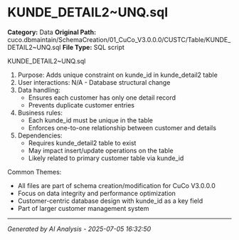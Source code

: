 # KUNDE_DETAIL2~UNQ.sql

**Category:** Data
**Original Path:** cuco.dbmaintain/SchemaCreation/01_CuCo_V3.0.0.0/CUSTC/Table/KUNDE_DETAIL2~UNQ.sql
**File Type:** SQL script

KUNDE_DETAIL2~UNQ.sql
1. Purpose: Adds unique constraint on kunde_id in kunde_detail2 table
2. User interactions: N/A - Database structural change
3. Data handling:
   - Ensures each customer has only one detail record
   - Prevents duplicate customer entries
4. Business rules:
   - Each kunde_id must be unique in the table
   - Enforces one-to-one relationship between customer and details
5. Dependencies:
   - Requires kunde_detail2 table to exist
   - May impact insert/update operations on the table
   - Likely related to primary customer table via kunde_id

Common Themes:
- All files are part of schema creation/modification for CuCo V3.0.0.0
- Focus on data integrity and performance optimization
- Customer-centric database design with kunde_id as a key field
- Part of larger customer management system

---
*Generated by AI Analysis - 2025-07-05 16:32:50*
